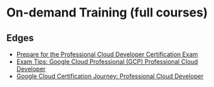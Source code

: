 # On-demand Training (full courses)

## Edges
- [Prepare for the Professional Cloud Developer Certification Exam](https://grow.googleplex.com/learning/7c66fdbc-0a21-456d-94af-4d593b40ab62)
- [Exam Tips: Google Cloud Professional (GCP) Professional Cloud Developer](https://www.linkedin.com/learning/exam-tips-google-cloud-professional-gcp-professional-cloud-developer/what-s-the-cloud-professional-cloud-developer-certification?autoplay=true&dApp=16967093&leis=LAA&u=56685617)
- [Google Cloud Certification Journey: Professional Cloud Developer](https://grow.googleplex.com/learning/ahNzfmdvb2dsZS5jb206Y2Vsc3VzchULEghBY3Rpdml0eRiAgMil47eBCAw)